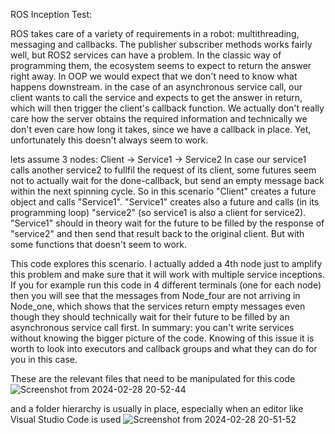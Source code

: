 ROS Inception Test:

ROS takes care of a variety of requirements in a robot: multithreading, messaging and callbacks. The publisher subscriber methods works fairly well, but ROS2 services can have a problem. In the classic way of programming them, the ecosystem seems to expect to return the answer right away.
In OOP we would expect that we don't need to know what happens downstream. in the case of an asynchronous service call, our client wants to call the service and expects to get the answer in return, which will then trigger the client's callback function. We actually don't really care how the server obtains the required information and technically we don't even care how long it takes, since we have a callback in place. Yet, unfortunately this doesn't always seem to work. 

lets assume 3 nodes: Client -> Service1 -> Service2
In case our service1 calls another service2 to fullfil the request of its client, some futures seem not to actually wait for the done-callback, but send an empty message back within the next spinning cycle.
So in this scenario "Client" creates a future object and calls "Service1". "Service1" creates also a future and calls (in its programming loop) "service2" (so service1 is also a client for service2).
"Service1" should in theory wait for the future to be filled by the response of "service2" and then send that result back to the original client. But with some functions that doesn't seem to work. 

This code explores this scenario. I actually added a 4th node just to amplify this problem and make sure that it will work with multiple service inceptions. If you for example run this code in 4 different terminals (one for each node) then you will see that the messages from Node_four are not arriving in Node_one, which shows that the services return empty messages even though they should technically wait for their future to be filled by an asynchronous service call first. In summary: you can't write services without knowing the bigger picture of the code. Knowing of this issue it is worth to look into executors and callback groups and what they can do for you in this case. 

These are the relevant files that need to be manipulated for this code
![Screenshot from 2024-02-28 20-52-44](https://github.com/DavidBierbrauer/Testfunctions/assets/47460151/ecbb6097-fb93-46f0-8a61-38224beb3468)

and a folder hierarchy is usually in place, especially when an editor like Visual Studio Code is used
![Screenshot from 2024-02-28 20-51-52](https://github.com/DavidBierbrauer/Testfunctions/assets/47460151/3b5136f3-670c-4df9-850f-be45460696e1)
